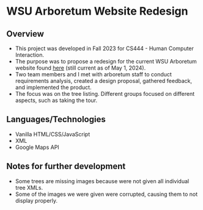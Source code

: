 # WSU Arboretum Website Redesign
## Overview
- This project was developed in Fall 2023 for CS444 - Human Computer Interaction.
- The purpose was to propose a redesign for the current WSU Arboretum website found [here](https://www2.winona.edu/m/arboretum/) (still current as of May 1, 2024).
- Two team members and I met with arboretum staff to conduct requirements analysis, created a design proposal, gathered feedback, and implemented the product.
- The focus was on the tree listing. Different groups focused on different aspects, such as taking the tour.
## Languages/Technologies
- Vanilla HTML/CSS/JavaScript
- XML
- Google Maps API
## Notes for further development
- Some trees are missing images because were not given all individual tree XMLs.
- Some of the images we were given were corrupted, causing them to not display properly.

